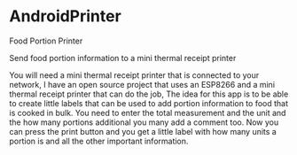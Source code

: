 # AndroidPrinter

Food Portion Printer

Send food portion information to a mini thermal receipt printer

You will need a mini thermal receipt printer that is connected to your network, I have an open source project that uses an ESP8266 and a mini thermal receipt printer that can do the job, The idea for this app is to be able to create little labels that can be used to add portion information to food that is cooked in bulk. You need to enter the total measurement and the unit and the how many portions additional you many add a comment too. Now you can press the print button and you get a little label with how many units a portion is and all the other important information.  
